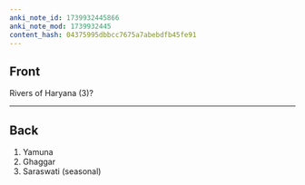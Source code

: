 ```yaml
---
anki_note_id: 1739932445866
anki_note_mod: 1739932445
content_hash: 04375995dbbcc7675a7abebdfb45fe91
---
```


## Front

Rivers of Haryana (3)?

<hr/>

## Back

1. Yamuna  
2. Ghaggar  
3. Saraswati (seasonal)